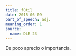 ```yaml
---
title: fútil
date: 2015-06-09
part_of_speech: adj.
meaning_order: 1
source:
  name: DLE 23
---
```


De poco aprecio o importancia.
